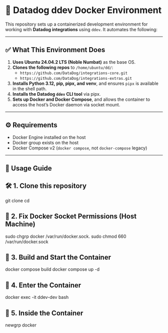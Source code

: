 # 🐳 Datadog ddev Docker Environment

This repository sets up a containerized development environment for working with **Datadog integrations** using `ddev`. It automates the following:

---

## ✅ What This Environment Does

1. **Uses Ubuntu 24.04.2 LTS (Noble Numbat)** as the base OS.
2. **Clones the following repos** to `/home/ubuntu/dd/`:
   - `https://github.com/DataDog/integrations-core.git`
   - `https://github.com/DataDog/integrations-extras.git`
3. **Installs Python 3.12, pip, pipx, and venv**, and ensures `pipx` is available in the shell path.
4. **Installs the Datadog `ddev` CLI tool** via pipx.
5. **Sets up Docker and Docker Compose**, and allows the container to access the host’s Docker daemon via socket mount.

---

## ⚙️ Requirements

- Docker Engine installed on the host
- Docker group exists on the host
- Docker Compose v2 (`docker compose`, not `docker-compose` legacy)

---

## 🧭 Usage Guide
## 🛠 1. Clone this repository

git clone <your-repo-url>
cd <your-repo-directory>

## 🔧 2. Fix Docker Socket Permissions (Host Machine)
sudo chgrp docker /var/run/docker.sock.
sudo chmod 660 /var/run/docker.sock

## 🧱 3. Build and Start the Container
docker compose build
docker compose up -d

## 🐚 4. Enter the Container
docker exec -it ddev-dev bash

## 🧪 5. Inside the Container
newgrp docker




